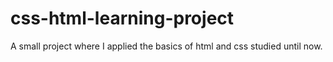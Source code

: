 # css-html-learning-project

A small project where I applied the basics of html and css studied until now.
